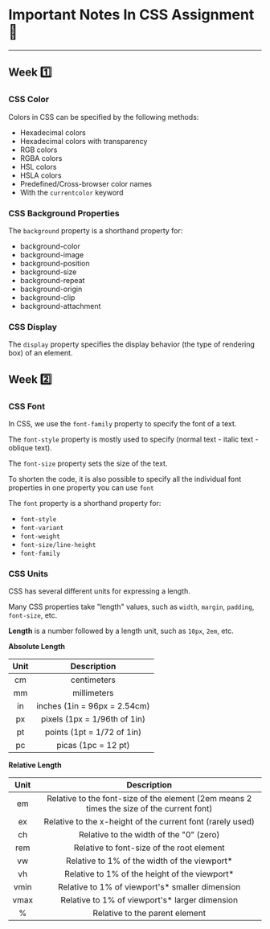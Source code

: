 # **Important Notes In CSS Assignment👋**

---

## Week 1️⃣

### CSS Color

Colors in CSS can be specified by the following methods:

- Hexadecimal colors
- Hexadecimal colors with transparency
- RGB colors
- RGBA colors
- HSL colors
- HSLA colors
- Predefined/Cross-browser color names
- With the `currentcolor` keyword

### CSS Background Properties

The `background` property is a shorthand property for:

- background-color
- background-image
- background-position
- background-size
- background-repeat
- background-origin
- background-clip
- background-attachment

### CSS Display

The `display` property specifies the display behavior (the type of rendering box) of an element.

## Week 2️⃣

### CSS Font

In CSS, we use the `font-family` property to specify the font of a text.

The `font-style` property is mostly used to specify (normal text - italic text  - oblique text).

The `font-size` property sets the size of the text.

To shorten the code, it is also possible to specify all the individual font properties in one property you can use `font`

The `font` property is a shorthand property for:

- `font-style`
- `font-variant`
- `font-weight`
- `font-size/line-height`
- `font-family`

### CSS Units

CSS has several different units for expressing a length.

Many CSS properties take "length" values, such as `width`, `margin`, `padding`, `font-size`, etc.

**Length** is a number followed by a length unit, such as `10px`, `2em`, etc.

**Absolute Length**

| Unit |       **Description**        |
| :--: | :--------------------------: |
|  cm  |         centimeters          |
|  mm  |         millimeters          |
|  in  | inches (1in = 96px = 2.54cm) |
|  px  | pixels (1px = 1/96th of 1in) |
|  pt  |  points (1pt = 1/72 of 1in)  |
|  pc  |     picas (1pc = 12 pt)      |

**Relative Length**

| Unit |                         Description                          |
| :--: | :----------------------------------------------------------: |
|  em  | Relative to the font-size of the element (2em means 2 times the size of the current font) |
|  ex  |  Relative to the x-height of the current font (rarely used)  |
|  ch  |           Relative to the width of the "0" (zero)            |
| rem  |          Relative to font-size of the root element           |
|  vw  |         Relative to 1% of the width of the viewport*         |
|  vh  |        Relative to 1% of the height of the viewport*         |
| vmin |       Relative to 1% of viewport's* smaller dimension        |
| vmax |        Relative to 1% of viewport's* larger dimension        |
|  %   |                Relative to the parent element                |
